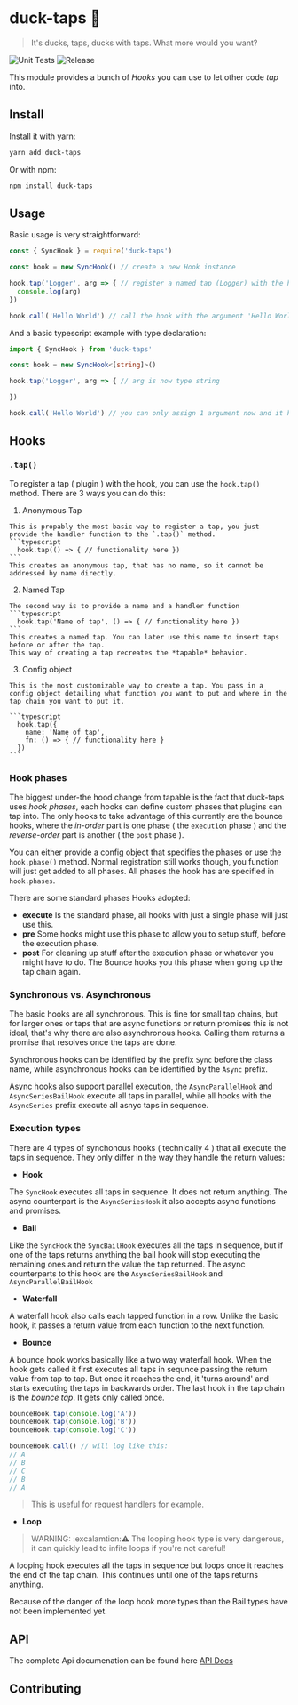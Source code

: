# duck-taps :duck:
> It's ducks, taps, ducks with taps. What more would you want?

![Unit Tests](https://github.com/JonasKruckenberg/duck-taps/workflows/Unit%20Tests/badge.svg)
![Release](https://github.com/JonasKruckenberg/duck-taps/workflows/Release/badge.svg)

This module provides a bunch of *Hooks* you can use to let other code *tap* into.

## Install

Install it with yarn:
```bash
yarn add duck-taps
```
Or with npm:
```bash
npm install duck-taps
```

## Usage

Basic usage is very straightforward:

```javascript
const { SyncHook } = require('duck-taps')

const hook = new SyncHook() // create a new Hook instance

hook.tap('Logger', arg => { // register a named tap (Logger) with the hook
  console.log(arg)
})

hook.call('Hello World') // call the hook with the argument 'Hello World'
```

And a basic typescript example with type declaration:
```typescript
import { SyncHook } from 'duck-taps'

const hook = new SyncHook<[string]>()

hook.tap('Logger', arg => { // arg is now type string

})

hook.call('Hello World') // you can only assign 1 argument now and it has to be a string
```

## Hooks

### `.tap()`

To register a tap ( plugin ) with the hook, you can use the `hook.tap()` method.
There are 3 ways you can do this:
  1. Anonymous Tap

    This is propably the most basic way to register a tap, you just provide the handler function to the `.tap()` method.
    ```typescript
      hook.tap(() => { // functionality here })
    ```
    This creates an anonymous tap, that has no name, so it cannot be addressed by name directly.

  2. Named Tap

    The second way is to provide a name and a handler function
    ```typescript
      hook.tap('Name of tap', () => { // functionality here })
    ```
    This creates a named tap. You can later use this name to insert taps before or after the tap.
    This way of creating a tap recreates the *tapable* behavior.
  3. Config object

    This is the most customizable way to create a tap. You pass in a config object detailing what function you want to put and where in the tap chain you want to put it.

    ```typescript
      hook.tap({
        name: 'Name of tap',
        fn: () => { // functionality here }
      })
    ```
### Hook phases

The biggest under-the hood change from tapable is the fact that duck-taps uses *hook phases*, each hooks can define custom phases that plugins can tap into.
The only hooks to take advantage of this currently are the bounce hooks, where the *in-order* part is one phase ( the `execution` phase ) and the *reverse-order* part is another ( the `post` phase ).

You can either provide a config object that specifies the phases or use the `hook.phase()` method. Normal registration still works though, you function will just get added to all phases.
All phases the hook has are specified in `hook.phases`.

There are some standard phases Hooks adopted:
- **execute** Is the standard phase, all hooks with just a single phase will just use this.
- **pre** Some hooks might use this phase to allow you to setup stuff, before the execution phase.
- **post** For cleaning up stuff after the execution phase or whatever you might have to do.
The Bounce hooks you this phase when going up the tap chain again.

### Synchronous vs. Asynchronous

The basic hooks are all synchronous. This is fine for small tap chains, but for larger ones or taps that are async functions or return promises this is not ideal, that's why there are also asynchronous hooks. Calling them returns a promise that resolves once the taps are done.

Synchronous hooks can be identified by the prefix `Sync` before the class name,
while asynchronous hooks can be identified by the `Async` prefix.

Async hooks also support parallel execution, the `AsyncParallelHook` and `AsyncSeriesBailHook` execute all taps in parallel, while all hooks with the `AsyncSeries` prefix execute all asnyc taps in sequence.

### Execution types

There are 4 types of synchonous hooks ( technically 4 ) that all execute the taps in sequence.
They only differ in the way they handle the return values:

  - **Hook**

  The `SyncHook` executes all taps in sequence. It does not return anything.
  The async counterpart is the `AsyncSeriesHook` it also accepts async functions and promises.

  - **Bail**

  Like the `SyncHook` the `SyncBailHook` executes all the taps in sequence, but if one of the taps returns anything the bail hook will stop executing the remaining ones and return the value the tap returned.
  The async counterparts to this hook are the `AsyncSeriesBailHook` and `AsyncParallelBailHook`

  - **Waterfall**

  A waterfall hook also calls each tapped function in a row. Unlike the basic hook, it passes a return value from each function to the next function.

  - **Bounce**

  A bounce hook works basically like a two way waterfall hook. When the hook gets called it first executes all taps in sequnce passing the return value from tap to tap.
  But once it reaches the end, it 'turns around' and starts executing the taps in backwards order.
  The last hook in the tap chain is the *bounce tap*. It gets only called once.
  ```typescript
  bounceHook.tap(console.log('A'))
  bounceHook.tap(console.log('B'))
  bounceHook.tap(console.log('C'))

  bounceHook.call() // will log like this:
  // A
  // B
  // C
  // B
  // A
  ```

  > This is useful for request handlers for example.

  - **Loop**
  > WARNING: :excalamtion::warning: The looping hook type is very dangerous, it can quickly lead to infite loops if you're not careful!

  A looping hook executes all the taps in sequence but loops once it reaches the end of the tap chain. This continues until one of the taps returns anything.

  Because of the danger of the loop hook more types than the Bail types have not been implemented yet.

## API
The complete Api documenation can be found here [API Docs](https://github.com/JonasKruckenberg/duck-taps/tree/master/docs)

## Contributing
